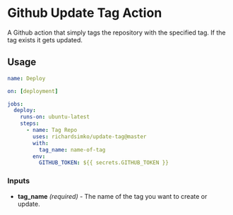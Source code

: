 # Github Update Tag Action
A Github action that simply tags the repository with the specified tag. If the tag exists it gets updated.

## Usage
```yml
name: Deploy

on: [deployment]

jobs:
  deploy:
    runs-on: ubuntu-latest
    steps:
      - name: Tag Repo
        uses: richardsimko/update-tag@master
        with:
          tag_name: name-of-tag
        env:
          GITHUB_TOKEN: ${{ secrets.GITHUB_TOKEN }}
```

### Inputs

- **tag_name** _(required)_ - The name of the tag you want to create or update.

